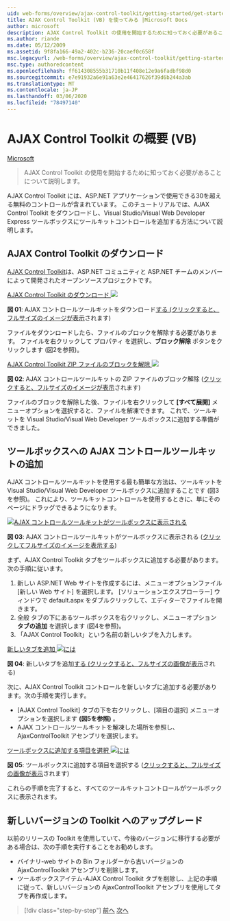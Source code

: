 ```yaml
---
uid: web-forms/overview/ajax-control-toolkit/getting-started/get-started-with-the-ajax-control-toolkit-vb
title: AJAX Control Toolkit (VB) を使ってみる |Microsoft Docs
author: microsoft
description: AJAX Control Toolkit の使用を開始するために知っておく必要があることについて説明します。
ms.author: riande
ms.date: 05/12/2009
ms.assetid: 9f8fa166-49a2-402c-b236-20caef0c658f
msc.legacyurl: /web-forms/overview/ajax-control-toolkit/getting-started/get-started-with-the-ajax-control-toolkit-vb
msc.type: authoredcontent
ms.openlocfilehash: ff614308555b31710b11f408e12e9a6fadbf98d0
ms.sourcegitcommit: e7e91932a6e91a63e2e46417626f39d6b244a3ab
ms.translationtype: MT
ms.contentlocale: ja-JP
ms.lasthandoff: 03/06/2020
ms.locfileid: "78497140"
---
```

# <a name="get-started-with-the-ajax-control-toolkit-vb"></a>AJAX Control Toolkit の概要 (VB)

[Microsoft](https://github.com/microsoft)

> AJAX Control Toolkit の使用を開始するために知っておく必要があることについて説明します。

AJAX Control Toolkit には、ASP.NET アプリケーションで使用できる30を超える無料のコントロールが含まれています。 このチュートリアルでは、AJAX Control Toolkit をダウンロードし、Visual Studio/Visual Web Developer Express ツールボックスにツールキットコントロールを追加する方法について説明します。

## <a name="downloading-the-ajax-control-toolkit"></a>AJAX Control Toolkit のダウンロード

[AJAX Control Toolkit](http://devexpress.com/act)は、ASP.NET コミュニティと ASP.NET チームのメンバーによって開発されたオープンソースプロジェクトです。

[AJAX Control Toolkit のダウンロード ![](get-started-with-the-ajax-control-toolkit-vb/_static/image1.jpg)](get-started-with-the-ajax-control-toolkit-vb/_static/image1.png)

**図 01**: AJAX コントロールツールキットをダウンロード[する (クリックすると、フルサイズのイメージが表示](get-started-with-the-ajax-control-toolkit-vb/_static/image2.png)されます)

ファイルをダウンロードしたら、ファイルのブロックを解除する必要があります。 ファイルを右クリックして プロパティ を選択し、**ブロック解除** ボタンをクリックします (図2を参照)。

[AJAX Control Toolkit ZIP ファイルのブロックを解除 ![](get-started-with-the-ajax-control-toolkit-vb/_static/image2.jpg)](get-started-with-the-ajax-control-toolkit-vb/_static/image3.png)

**図 02**: AJAX コントロールツールキットの ZIP ファイルのブロック解除 ([クリックすると、フルサイズのイメージが表示](get-started-with-the-ajax-control-toolkit-vb/_static/image4.png)されます)

ファイルのブロックを解除した後、ファイルを右クリックして **[すべて展開]** メニューオプションを選択すると、ファイルを解凍できます。 これで、ツールキットを Visual Studio/Visual Web Developer ツールボックスに追加する準備ができました。

## <a name="adding-the-ajax-control-toolkit-to-the-toolbox"></a>ツールボックスへの AJAX コントロールツールキットの追加

AJAX コントロールツールキットを使用する最も簡単な方法は、ツールキットを Visual Studio/Visual Web Developer ツールボックスに追加することです (図3を参照)。 これにより、ツールキットコントロールを使用するときに、単にそのページにドラッグできるようになります。

[![AJAX コントロールツールキットがツールボックスに表示される](get-started-with-the-ajax-control-toolkit-vb/_static/image3.jpg)](get-started-with-the-ajax-control-toolkit-vb/_static/image5.png)

**図 03**: AJAX コントロールツールキットがツールボックスに表示される ([クリックしてフルサイズのイメージを表示する](get-started-with-the-ajax-control-toolkit-vb/_static/image6.png))

まず、AJAX Control Toolkit タブをツールボックスに追加する必要があります。 次の手順に従います。

1. 新しい ASP.NET Web サイトを作成するには、メニューオプションファイル [新しい Web サイト] を選択します。 [ソリューションエクスプローラー] ウィンドウで default.aspx をダブルクリックして、エディターでファイルを開きます。
2. 全般 タブの下にあるツールボックスを右クリックし、メニューオプション **タブの追加** を選択します (図4を参照)。
3. 「AJAX Control Toolkit」という名前の新しいタブを入力します。

[新しいタブを追加 ![には](get-started-with-the-ajax-control-toolkit-vb/_static/image4.jpg)](get-started-with-the-ajax-control-toolkit-vb/_static/image7.png)

**図 04**: 新しいタブを追加[する (クリックすると、フルサイズの画像が表示](get-started-with-the-ajax-control-toolkit-vb/_static/image8.png)される)

次に、AJAX Control Toolkit コントロールを新しいタブに追加する必要があります。次の手順を実行します。

- [AJAX Control Toolkit] タブの下を右クリックし、[項目の選択] メニューオプションを選択します **(図5を参照)** 。
- AJAX コントロールツールキットを解凍した場所を参照し、AjaxControlToolkit アセンブリを選択します。

[ツールボックスに追加する項目を選択 ![には](get-started-with-the-ajax-control-toolkit-vb/_static/image5.jpg)](get-started-with-the-ajax-control-toolkit-vb/_static/image9.png)

**図 05**: ツールボックスに追加する項目を選択する ([クリックすると、フルサイズの画像が表示](get-started-with-the-ajax-control-toolkit-vb/_static/image10.png)されます)

これらの手順を完了すると、すべてのツールキットコントロールがツールボックスに表示されます。

## <a name="upgrading-to-a-new-version-of-the-toolkit"></a>新しいバージョンの Toolkit へのアップグレード

以前のリリースの Toolkit を使用していて、今後のバージョンに移行する必要がある場合は、次の手順を実行することをお勧めします。

- バイナリ-web サイトの Bin フォルダーから古いバージョンの AjaxControlToolkit アセンブリを削除します。
- ツールボックスアイテム-AJAX Control Toolkit タブを削除し、上記の手順に従って、新しいバージョンの AjaxControlToolkit アセンブリを使用してタブを再作成します。

> [!div class="step-by-step"]
> [前へ](creating-a-custom-ajax-control-toolkit-control-extender-cs.md)
> [次へ](using-ajax-control-toolkit-controls-and-control-extenders-vb.md)
